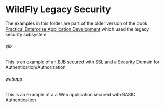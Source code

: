 WildFly Legacy Security
=====================================

The examples in this folder are part of the older version of the book  [Practical Enterprise Application Development](http://www.itbuzzpress.com/ebooks/java-ee-7-development-on-wildfly.html) which used the legacy security subsystem

###### ejb

This is an example of an EJB secured with SSL and a Security Domain for Authentication/Authorization

###### webapp

This is an example of a a Web application secured with BASIC Authentication

